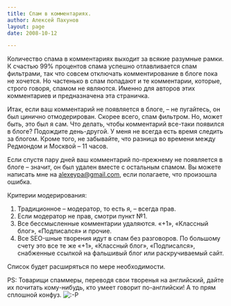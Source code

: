 ```yaml
---
title: Спам в комментариях.
author: Алексей Пахунов
layout: page
date: 2008-10-12

---
```

Количество спама в комментариях выходит за всякие разумные рамки. К счастью 99% процентов спама успешно отлавливается спам фильтрами, так что совсем отключать комментирование в блоге пока не хочется. Но частенько в спам попадают и те комментарии, которые, строго говоря, спамом не являются. Именно для авторов этих комментариев и предназначена эта страничка. 

Итак, если ваш комментарий не появляется в блоге, &#8211; не пугайтесь, он был цинично отмодерирован. Скорее всего, спам фильтром. Но, может быть, это был я сам. Что делать, чтобы комментарий все-таки появился в блоге? Подождите день-другой. У меня не всегда есть время следить за блогом. Кроме того, не забывайте, что разница во времени между Редмондом и Москвой – 11 часов. 

Если спустя пару дней ваш комментарий по-прежнему не появляется в блоге – значит, он был удален вместе с остальным спамом. Вы можете написать мне на <alexeypa@gmail.com>, если полагаете, что произошла ошибка.

Критерии модерирования:

  1. Традиционное – модератор, то есть я, &#8211; всегда прав.
  2. Если модератор не прав, смотри пункт №1.
  3. Все бессмысленные комментарии удаляются. «+1», «Классный блог», «Подписался» и прочие.
  4. Все SEO-шные творения идут в спам без разговоров. По большому счету это все те же «+1», «Классный блог», «Подписался», снабженные ссылкой на фальшивый блог или раскручиваемый сайт.

Список будет расширяться по мере необходимости.

PS: Товарищи спаммеры, переводя свои творенья на английский, дайте их почитать кому-нибудь, кто умеет говорит по-английски! А то прям сплошной конфуз.  <img src="http://blog.not-a-kernel-guy.com/wp-includes/images/smilies/icon_razz.gif" alt=":-P" class="wp-smiley" />